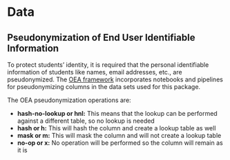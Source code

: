 
# Data

## Pseudonymization of End User Identifiable Information
To protect students’ identity, it is required that the personal identifiable information of students like names, email addresses, etc., are pseudonymized. The [OEA framework](https://github.com/microsoft/OpenEduAnalytics/blob/main/framework/synapse/notebook/OEA_py.ipynb) incorporates notebooks and pipelines for pseudonymizing columns in the data sets used for this package. 

The OEA pseudonymization operations are:
- **hash-no-lookup or hnl:** This means that the lookup can be performed against a different table, so no lookup is needed
- **hash or h:** This will hash the column and create a lookup table as well
- **mask or m:** This will mask the column and will not create a lookup table
- **no-op or x:** No operation will be performed so the column will remain as it is
